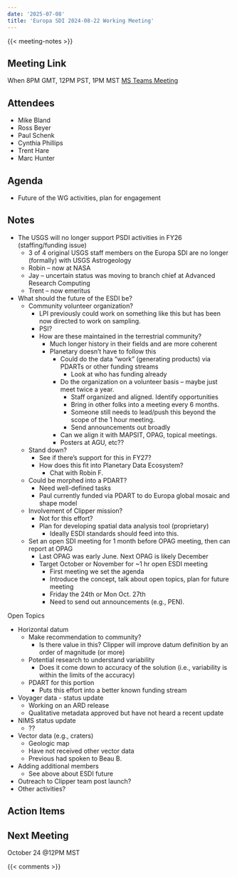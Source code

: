 ```yaml
---
date: '2025-07-08'
title: 'Europa SDI 2024-08-22 Working Meeting'
---
```


{{<  meeting-notes >}}

## Meeting Link
When 8PM GMT, 12PM PST, 1PM MST
[MS Teams Meeting](https://teams.microsoft.com/l/meetup-join/19%3ameeting_MmUyOTQ3NGEtMjdlZi00OWY0LWJjNWMtNWM3NzhhYWRhYzcz%40thread.v2/0?context=%7b%22Tid%22%3a%220693b5ba-4b18-4d7b-9341-f32f400a5494%22%2c%22Oid%22%3a%22c27c6e98-e45a-45ff-aea5-7f10d6fe67c1%22%7d)

## Attendees
- Mike Bland
- Ross Beyer
- Paul Schenk
- Cynthia Phillips
- Trent Hare
- Marc Hunter

## Agenda
- Future of the WG activities, plan for engagement

## Notes
- The USGS will no longer support PSDI activities in FY26 (staffing/funding issue)
  - 3 of 4 original USGS staff members on the Europa SDI are no longer (formally) with USGS Astrogeology
  - Robin – now at NASA
  - Jay – uncertain status was moving to branch chief at Advanced Research Computing
  - Trent – now emeritus
- What should the future of the ESDI be?
  - Community volunteer organization?
    - LPI previously could work on something like this but has been now directed to work on sampling.
    - PSI?
    - How are these maintained in the terrestrial community?
      - Much longer history in their fields and are more coherent
      - Planetary doesn’t have to follow this
        - Could do the data “work” (generating products) via PDARTs or other funding streams
          - Look at who has funding already
        - Do the organization on a volunteer basis – maybe just meet twice a year.
          - Staff organized and aligned. Identify opportunities
          - Bring in other folks into a meeting every 6 months.
          - Someone still needs to lead/push this beyond the scope of the 1 hour meeting.
          - Send announcements out broadly
        - Can we align it with MAPSIT, OPAG, topical meetings.
        - Posters at AGU, etc??
  - Stand down?
    - See if there’s support for this in FY27?
    - How does this fit into Planetary Data Ecosystem?
      - Chat with Robin F.
  - Could be morphed into a PDART?
    - Need well-defined tasks
    - Paul currently funded via PDART to do Europa global mosaic and shape model
  - Involvement of Clipper mission?
    - Not for this effort?
    - Plan for developing spatial data analysis tool (proprietary)
      - Ideally ESDI standards should feed into this.
  - Set an open SDI meeting for 1 month before OPAG meeting, then can report at OPAG
    - Last OPAG was early June. Next OPAG is likely December
    - Target October or November for ~1 hr open ESDI meeting
      - First meeting we set the agenda
      - Introduce the concept, talk about open topics, plan for future meeting
      - Friday the 24th or Mon Oct. 27th
      - Need to send out announcements (e.g., PEN).

Open Topics
- Horizontal datum
  - Make recommendation to community?
    - Is there value in this? Clipper will improve datum definition by an order of magnitude (or more)
  - Potential research to understand variability
    - Does it come down to accuracy of the solution (i.e., variability is within the limits of the accuracy)
  - PDART for this portion
    - Puts this effort into a better known funding stream
- Voyager data - status update
  - Working on an ARD release
  - Qualitative metadata approved but have not heard a recent update
- NIMS status update
  - ??
- Vector data (e.g., craters)
  - Geologic map
  - Have not received other vector data
  - Previous had spoken to Beau B.
- Adding additional members
  - See above about ESDI future
- Outreach to Clipper team post launch?
- Other activities?
## Action Items

## Next Meeting
October 24 @12PM MST

{{< comments >}}
